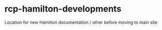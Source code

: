 # rcp-hamilton-developments
Location for new Hamilton documentation / other before moving to main site
